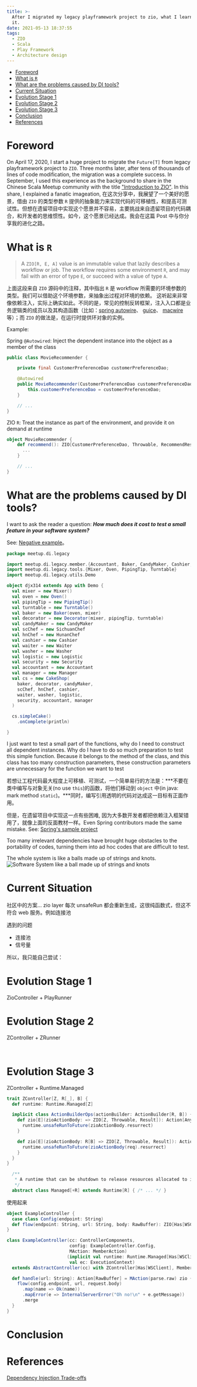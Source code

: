 ```yaml
---
title: >-
  After I migrated my legacy playframework project to zio, what I learned from
  it.
date: 2021-05-13 18:37:55
tags: 
  - ZIO
  - Scala
  - Play Framework
  - Architecture design
---
```

- [Foreword](#foreword)
- [What is `R`](#what-is-r)
- [What are the problems caused by DI tools?](#what-are-the-problems-caused-by-di-tools)
- [Current Situation](#current-situation)
- [Evolution Stage 1](#evolution-stage-1)
- [Evolution Stage 2](#evolution-stage-2)
- [Evolution Stage 3](#evolution-stage-3)
- [Conclusion](#conclusion)
- [References](#references)

# Foreword

On April 17, 2020, I start a huge project to migrate the `Future[T]` from legacy playframework project to `ZIO`. Three months later, after tens of thousands of lines of code modification, the migration was a complete success. In September, I used this experience as the background to share in the Chinese Scala Meetup community with the title ["Introduction to ZIO"](https://www.slideshare.net/ssuser81d309/scala-meetup-248313493).
In this share, I explained a fanatic imageation, 
在这次分享中，我展望了一个美好的愿景，借由 `ZIO` 的类型参数 `R` 提供的抽象能力来实现代码的可移植性，和提高可测试性。但想在遗留项目中实现这个愿景并不容易，主要挑战来自遗留项目的代码耦合，和开发者的思维惯性。如今，这个愿景已经达成。我会在这篇 Post 中与你分享我的进化之路。

# What is `R`

> A `ZIO[R, E, A]` value is an immutable value that lazily describes a workflow or job. The workflow requires some environment `R`, and may fail with an error of type `E`, or succeed with a value of type `A`.

上面这段来自 `ZIO` 源码中的注释，其中指出 `R` 是 workflow 所需要的环境参数的类型。我们可以借助这个环境参数，来抽象出过程对环境的依赖。
这听起来非常像依赖注入，实际上确实如此。不同的是，常见的控制反转框架，注入入口都是业务逻辑类的成员以及其构造函数（比如：[spring autowire](https://docs.spring.io/spring-framework/docs/current/reference/html/core.html#beans-factory-autowire)、 [guice](https://github.com/google/guice)、 [macwire](https://github.com/softwaremill/macwire) 等）；而 `ZIO`  的做法是，在运行时提供环对象的实例。

Example:

Spring `@Autowired`: Inject the dependent instance into the object as a member of the class
```Java
public class MovieRecommender {

    private final CustomerPreferenceDao customerPreferenceDao;

    @Autowired
    public MovieRecommender(CustomerPreferenceDao customerPreferenceDao) {
        this.customerPreferenceDao = customerPreferenceDao;
    }

    // ...
}
```
ZIO `R`: Treat the instance as part of the environment, and provide it on demand at runtime
```scala
object MovieRecommender {
    def recommend(): ZIO[CustomerPreferenceDao, Throwable, RecommendResult] = {
      ...
    }

    // ...
}
```

# What are the problems caused by DI tools?
I want to ask the reader a question: ***How much does it cost to test a small feature in your software system?***

See: [Negative example](https://github.com/mingyang91/scala-meetup/tree/master/src/main/scala/meetup/di/legacy)。

```scala
package meetup.di.legacy

import meetup.di.legacy.member.{Accountant, Baker, CandyMaker, Cashier, Decorator, HunanChef, Logistic, Manager, Security, SichuanChef, Waiter, Washer}
import meetup.di.legacy.tools.{Mixer, Oven, PipingTip, Turntable}
import meetup.di.legacy.utils.Demo

object djx314 extends App with Demo {
  val mixer = new Mixer()
  val oven = new Oven()
  val pipingTip = new PipingTip()
  val turntable = new Turntable()
  val baker = new Baker(oven, mixer)
  val decorator = new Decorator(mixer, pipingTip, turntable)
  val candyMaker = new CandyMaker
  val scChef = new SichuanChef
  val hnChef = new HunanChef
  val cashier = new Cashier
  val waiter = new Waiter
  val washer = new Washer
  val logistic = new Logistic
  val security = new Security
  val accountant = new Accountant
  val manager = new Manager
  val cs = new CakeShop(
    baker, decorator, candyMaker,
    scChef, hnChef, cashier,
    waiter, washer, logistic,
    security, accountant, manager
  )

  cs.simpleCake()
    .onComplete(println)

}
```

I just want to test a small part of the functions, why do I need to construct all dependent instances. Why do I have to do so much preparation to test this simple function. Because it belongs to the method of the class, and this class has too many construction parameters, these construction parameters are unnecessary for the function we want to test


若想让工程代码最大程度上可移植、可测试，一个简单易行的方法是：***不要在类中编写与对象无关(no use `this`)的函数，将他们移动到 `object` 中(in java: mark method `static`)。***同时，编写引用透明的代码对达成这一目标有正面作用。

但是，在遗留项目中实现这一点有些困难,  因为大多数开发者都把依赖注入框架错用了，就像上面的反面教材一样。Even Spring contributors made the same mistake. See: [Spring's sample project](https://github.com/spring-projects/spring-petclinic/blob/main/src/main/java/org/springframework/samples/petclinic/owner/OwnerController.java)

Too many irrelevant dependencies have brought huge obstacles to the portability of codes, turning them into ad hoc codes that are difficult to test.

The whole system is like a balls made up of strings and knots.
![Software System like a ball made up of strings and knots](/images/mass-string-ball.jpeg)


# Current Situation

社区中的方案...
zio layer 每次 unsafeRun 都会重新生成，这很纯函数式，但这不符合 web 服务。例如连接池

遇到的问题
* 连接池
* 信号量

所以，我只能自己尝试：


# Evolution Stage 1

ZioController + PlayRunner

# Evolution Stage 2

ZController + ZRunner
```scala
```

```scala
```

# Evolution Stage 3

ZController + Runtime.Managed
```scala
trait ZController[Z, R[_], B] {
  def runtime: Runtime.Managed[Z]

  implicit class ActionBuilderOps(actionBuilder: ActionBuilder[R, B]) {
    def zio[E](zioActionBody: => ZIO[Z, Throwable, Result]): Action[AnyContent] = actionBuilder.async {
      runtime.unsafeRunToFuture(zioActionBody.resurrect)
    }

    def zio[E](zioActionBody: R[B] => ZIO[Z, Throwable, Result]): Action[B] = actionBuilder.async { req =>
      runtime.unsafeRunToFuture(zioActionBody(req).resurrect)
    }
  }
}
```

```scala
  /**
   * A runtime that can be shutdown to release resources allocated to it.
   */
  abstract class Managed[+R] extends Runtime[R] { /* ... */ }
```

使用起来

```scala
object ExampleController {
  case class Config(endpoint: String)
  def flow(endpoint: String, url: String, body: RawBuffer): ZIO[Has[WSClient], Throwable, String] = ???
}

class ExampleController(cc: ControllerComponents,
                        config: ExampleController.Config,
                        MAction: MemberAction)
                       (implicit val runtime: Runtime.Managed[Has[WSClient]],
                        val ec: ExecutionContext)
  extends AbstractController(cc) with ZController[Has[WSClient], MemberRequest, RawBuffer] {

  def handle(url: String): Action[RawBuffer] = MAction(parse.raw) zio { request: MemberRequest[RawBuffer] =>
    flow(config.endpoint, url, request.body)
      .map(name => Ok(name))
      .mapError(e => InternalServerError("Oh no!\n" + e.getMessage))
      .merge
  }
}

```

# Conclusion


# References

[Dependency Injection Trade-offs](https://www.markopapic.com/dependency-injection-tradeoffs/)